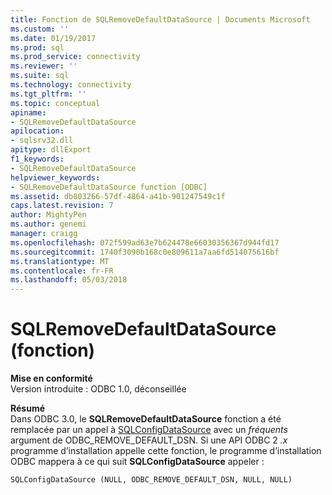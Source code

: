 ```yaml
---
title: Fonction de SQLRemoveDefaultDataSource | Documents Microsoft
ms.custom: ''
ms.date: 01/19/2017
ms.prod: sql
ms.prod_service: connectivity
ms.reviewer: ''
ms.suite: sql
ms.technology: connectivity
ms.tgt_pltfrm: ''
ms.topic: conceptual
apiname:
- SQLRemoveDefaultDataSource
apilocation:
- sqlsrv32.dll
apitype: dllExport
f1_keywords:
- SQLRemoveDefaultDataSource
helpviewer_keywords:
- SQLRemoveDefaultDataSource function [ODBC]
ms.assetid: db803266-57df-4864-a41b-901247549c1f
caps.latest.revision: 7
author: MightyPen
ms.author: genemi
manager: craigg
ms.openlocfilehash: 072f599ad63e7b624478e66030356367d944fd17
ms.sourcegitcommit: 1740f3090b168c0e809611a7aa6fd514075616bf
ms.translationtype: MT
ms.contentlocale: fr-FR
ms.lasthandoff: 05/03/2018
---
```

# <a name="sqlremovedefaultdatasource-function"></a>SQLRemoveDefaultDataSource (fonction)
**Mise en conformité**  
 Version introduite : ODBC 1.0, déconseillée  
  
 **Résumé**  
 Dans ODBC 3.0, le **SQLRemoveDefaultDataSource** fonction a été remplacée par un appel à [SQLConfigDataSource](../../../odbc/reference/syntax/sqlconfigdatasource-function.md) avec un *fréquents* argument de ODBC_REMOVE_DEFAULT_DSN. Si une API ODBC 2 *.x* programme d’installation appelle cette fonction, le programme d’installation ODBC mappera à ce qui suit **SQLConfigDataSource** appeler :  
  
```  
SQLConfigDataSource (NULL, ODBC_REMOVE_DEFAULT_DSN, NULL, NULL)  
```
